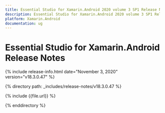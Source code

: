 ```yaml
---
title: Essential Studio for Xamarin.Android 2020 volume 3 SP1 Release Notes  
description: Essential Studio for Xamarin.Android 2020 volume 3 SP1 Release Notes  
platform: Xamarin.Android
documentation: ug
---
```


# Essential Studio for Xamarin.Android  Release Notes  

{% include release-info.html date="November 3, 2020"  version="v18.3.0.47" %} 


{% directory path: _includes/release-notes/v18.3.0.47 %}

{% include {{file.url}} %}

{% enddirectory %}